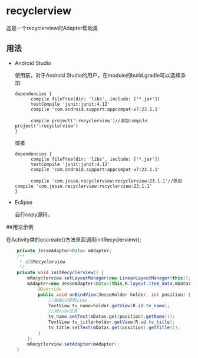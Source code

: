# recyclerview
这是一个recyclerview的Adapter帮助类


## 用法

* Android Studio

	使用前，对于Android Studio的用户，在module的build.gradle可以选择添加:

	```
	dependencies {
    	  compile fileTree(dir: 'libs', include: ['*.jar'])
    	  testCompile 'junit:junit:4.12'
    	  compile 'com.android.support:appcompat-v7:23.1.1'
    	  
    	  compile project(':recyclerview')//添加compile project(':recyclerview')
	}
	```
	
	或者
	
	```
	dependencies {
    	  compile fileTree(dir: 'libs', include: ['*.jar'])
    	  testCompile 'junit:junit:4.12'
    	  compile 'com.android.support:appcompat-v7:23.1.1'
    	  
    	  compile 'com.jesse.recyclerview:recyclerview:23.1.1'//添加compile 'com.jesse.recyclerview:recyclerview:23.1.1'
	}
	```
	
* Eclipse
	
	自行copy源码。


##用法示例

在Activity类的oncreate()方法里面调用initRecyclerview();

```java
    private JesseAdapter<Data> mAdapter;
    /**
     * 设置Recyclerview
     */
    private void initRecyclerview() {
        mRecyclerview.setLayoutManager(new LinearLayoutManager(this));
        mAdapter=new JesseAdapter<Data>(this,R.layout.item_data,mDatas) {
            @Override
            public void onBindView(JesseHolder holder, int position) {
            	//根据id获取view
                TextView tv_name=holder.getView(R.id.tv_name);
                //对view设值
                tv_name.setText(mDatas.get(position).getName());
                TextView tv_title=holder.getView(R.id.tv_title);
                tv_title.setText(mDatas.get(position).getTitle());
            }
        };
        mRecyclerview.setAdapter(mAdapter);
    }
```

